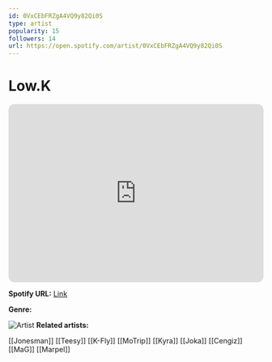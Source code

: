 ```yaml
---
id: 0VxCEbFRZgA4VQ9y82Qi0S
type: artist
popularity: 15
followers: 14
url: https://open.spotify.com/artist/0VxCEbFRZgA4VQ9y82Qi0S
---
```

# Low.K

<iframe style="border-radius:12px" src="https://open.spotify.com/embed/artist/0VxCEbFRZgA4VQ9y82Qi0S" width="100%" height="352" frameBorder="0" allowfullscreen="" allow="autoplay; clipboard-write; encrypted-media; fullscreen; picture-in-picture" loading="lazy"></iframe>

**Spotify URL:** [Link](https://open.spotify.com/artist/0VxCEbFRZgA4VQ9y82Qi0S)

**Genre:** 

![Artist](https://i.scdn.co/image/ab67616d0000b273f9406ebdcf124cf204e00f72)
**Related artists:**

[[Jonesman]]
[[Teesy]]
[[K-Fly]]
[[MoTrip]]
[[Kyra]]
[[Joka]]
[[Cengiz]]
[[MaG]]
[[Marpel]]
